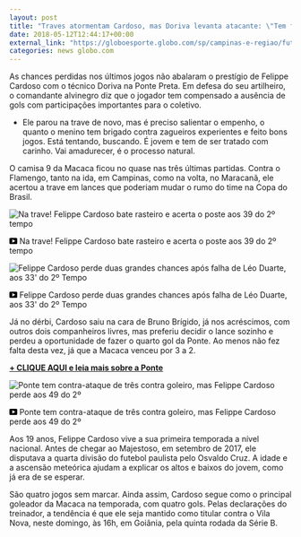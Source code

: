 ```yaml
---
layout: post
title: "Traves atormentam Cardoso, mas Doriva levanta atacante: \"Tem feito bons jogos\""
date: 2018-05-12T12:44:17+00:00
external_link: "https://globoesporte.globo.com/sp/campinas-e-regiao/futebol/times/ponte-preta/noticia/traves-atormentam-cardoso-mas-doriva-levanta-atacante-tem-feito-bons-jogos.ghtml"
categories: news globo.com
---
```

 
 
 

 
 
 
 

As chances perdidas nos últimos jogos não abalaram o prestígio de Felippe Cardoso com o técnico Doriva na Ponte Preta. Em defesa do seu artilheiro, o comandante alvinegro diz que o jogador tem compensado a ausência de gols com participações importantes para o coletivo.

 
 
 

- Ele parou na trave de novo, mas é preciso salientar o empenho, o quanto o menino tem brigado contra zagueiros experientes e feito bons jogos. Está tentando, buscando. É jovem e tem de ser tratado com carinho. Vai amadurecer, é o processo natural.

 
 
 

O camisa 9 da Macaca ficou no quase nas três últimas partidas. Contra o Flamengo, tanto na ida, em Campinas, como na volta, no Maracanã, ele acertou a trave em lances que poderiam mudar o rumo do time na Copa do Brasil.

 
 
 
 <meta itemprop="name" content="Na trave! Felippe Cardoso bate rasteiro e acerta o poste aos 39 do 2º tempo"> <meta itemprop="thumbnailUrl" content="https://s03.video.glbimg.com/x720/6727606.jpg"> <meta itemprop="datePublished" content="2018-05-11T21:55:38.095Z"> <meta itemprop="uploadDate" content="2018-05-11T21:55:38.095Z"> 

 

 
  ![Na trave! Felippe Cardoso bate rasteiro e acerta o poste aos 39 do 2º tempo](https://s03.video.glbimg.com/x720/6727606.jpg "Na trave! Felippe Cardoso bate rasteiro e acerta o poste aos 39 do 2º tempo") 
 
 
 

_<svg xmlns="http://www.w3.org/2000/svg" width="14px" height="11px" viewbox="0 0 14 11"><path d="M14,9.16666667 C14,10.175 13.19,11 12.2,11 L1.8,11 C0.81,11 0,10.175 0,9.16666667 L0,1.83333333 C0,0.825 0.81,0 1.8,0 L12.2,0 C13.19,0 14,0.825 14,1.83333333 L14,9.16666667 Z M10.6,5.5 L5.2,2.5025 L5.2,8.48833333 L10.6,5.5 L10.6,5.5 Z" id="Shape"></path></svg>_ Na trave! Felippe Cardoso bate rasteiro e acerta o poste aos 39 do 2º tempo

 
 
 
 
 <meta itemprop="name" content="Felippe Cardoso perde duas grandes chances após falha de Léo Duarte, aos 33' do 2º Tempo"> <meta itemprop="thumbnailUrl" content="https://s01.video.glbimg.com/x720/6707436.jpg"> <meta itemprop="datePublished" content="2018-05-11T21:55:38.095Z"> <meta itemprop="uploadDate" content="2018-05-11T21:55:38.095Z"> 

 

 
  ![Felippe Cardoso perde duas grandes chances após falha de Léo Duarte, aos 33' do 2º Tempo](https://s01.video.glbimg.com/x720/6707436.jpg "Felippe Cardoso perde duas grandes chances após falha de Léo Duarte, aos 33' do 2º Tempo") 
 
 
 

_<svg xmlns="http://www.w3.org/2000/svg" width="14px" height="11px" viewbox="0 0 14 11"><path d="M14,9.16666667 C14,10.175 13.19,11 12.2,11 L1.8,11 C0.81,11 0,10.175 0,9.16666667 L0,1.83333333 C0,0.825 0.81,0 1.8,0 L12.2,0 C13.19,0 14,0.825 14,1.83333333 L14,9.16666667 Z M10.6,5.5 L5.2,2.5025 L5.2,8.48833333 L10.6,5.5 L10.6,5.5 Z" id="Shape"></path></svg>_ Felippe Cardoso perde duas grandes chances após falha de Léo Duarte, aos 33' do 2º Tempo

 
 
 
 

Já no dérbi, Cardoso saiu na cara de Bruno Brígido, já nos acréscimos, com outros dois companheiros livres, mas preferiu decidir o lance sozinho e perdeu a oportunidade de fazer o quarto gol da Ponte. Ao menos não fez falta desta vez, já que a Macaca venceu por 3 a 2.

 
 
 

 
 
 

[**+ CLIQUE AQUI e leia mais sobre a Ponte**](http://globoesporte.globo.com/sp/campinas-e-regiao/futebol/times/ponte-preta/)

 
 
 
 <meta itemprop="name" content="Ponte tem contra-ataque de três contra goleiro, mas Felippe Cardoso perde aos 49 do 2º"> <meta itemprop="thumbnailUrl" content="https://s04.video.glbimg.com/x720/6715319.jpg"> <meta itemprop="datePublished" content="2018-05-11T21:55:38.095Z"> <meta itemprop="uploadDate" content="2018-05-11T21:55:38.095Z"> 

 

 
  ![Ponte tem contra-ataque de três contra goleiro, mas Felippe Cardoso perde aos 49 do 2º](https://s04.video.glbimg.com/x720/6715319.jpg "Ponte tem contra-ataque de três contra goleiro, mas Felippe Cardoso perde aos 49 do 2º") 
 
 
 

_<svg xmlns="http://www.w3.org/2000/svg" width="14px" height="11px" viewbox="0 0 14 11"><path d="M14,9.16666667 C14,10.175 13.19,11 12.2,11 L1.8,11 C0.81,11 0,10.175 0,9.16666667 L0,1.83333333 C0,0.825 0.81,0 1.8,0 L12.2,0 C13.19,0 14,0.825 14,1.83333333 L14,9.16666667 Z M10.6,5.5 L5.2,2.5025 L5.2,8.48833333 L10.6,5.5 L10.6,5.5 Z" id="Shape"></path></svg>_ Ponte tem contra-ataque de três contra goleiro, mas Felippe Cardoso perde aos 49 do 2º

 
 
 
 

Aos 19 anos, Felippe Cardoso vive a sua primeira temporada a nível nacional. Antes de chegar ao Majestoso, em setembro de 2017, ele disputava a quarta divisão do futebol paulista pelo Osvaldo Cruz. A idade e a ascensão meteórica ajudam a explicar os altos e baixos do jovem, como já era de se esperar.

 
 
 
 

São quatro jogos sem marcar. Ainda assim, Cardoso segue como o principal goleador da Macaca na temporada, com quatro gols. Pelas declarações do treinador, a tendência é que ele seja mantido como titular contra o Vila Nova, neste domingo, às 16h, em Goiânia, pela quinta rodada da Série B.

 
 
 
